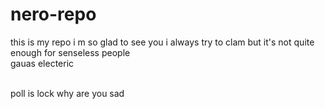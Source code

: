 # nero-repo
this is my repo i m so glad to see you
i always try to clam but it's not quite enough for senseless people<br>
gauas electeric

<br>
poll is lock why are you sad 